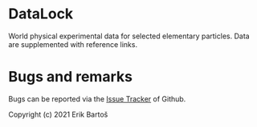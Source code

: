 # DataLock

World physical experimental data for selected elementary particles. Data are supplemented with reference links.

# Bugs and remarks

Bugs can be reported via the [Issue Tracker](https://github.com/Mezek/datalock/issues) of Github.


Copyright (c) 2021 Erik Bartoš